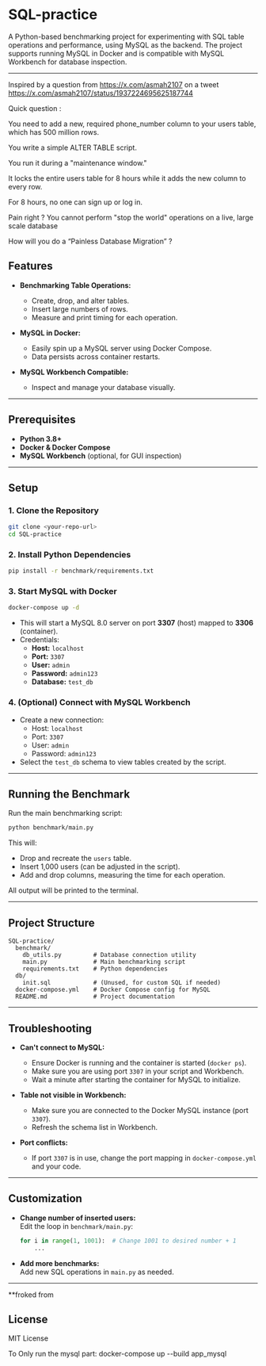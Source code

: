 # SQL-practice

A Python-based benchmarking project for experimenting with SQL table operations and performance, using MySQL as the backend. The project supports running MySQL in Docker and is compatible with MySQL Workbench for database inspection.

---
Inspired by a question from https://x.com/asmah2107 on a tweet https://x.com/asmah2107/status/1937224695625187744

Quick question :

You need to add a new, required phone_number column to your users table, which has 500 million rows.

You write a simple ALTER TABLE script.

You run it during a "maintenance window."

It locks the entire users table for 8 hours while it adds the new column to every row.

For 8 hours, no one can sign up or log in.

Pain right ? You cannot perform "stop the world" operations on a live, large scale database

How will you do a “Painless Database Migration” ?

## Features

- **Benchmarking Table Operations:**  
  - Create, drop, and alter tables.
  - Insert large numbers of rows.
  - Measure and print timing for each operation.

- **MySQL in Docker:**  
  - Easily spin up a MySQL server using Docker Compose.
  - Data persists across container restarts.

- **MySQL Workbench Compatible:**  
  - Inspect and manage your database visually.

---

## Prerequisites

- **Python 3.8+**
- **Docker & Docker Compose**
- **MySQL Workbench** (optional, for GUI inspection)

---

## Setup

### 1. Clone the Repository

```sh
git clone <your-repo-url>
cd SQL-practice
```

### 2. Install Python Dependencies

```sh
pip install -r benchmark/requirements.txt
```

### 3. Start MySQL with Docker

```sh
docker-compose up -d
```

- This will start a MySQL 8.0 server on port **3307** (host) mapped to **3306** (container).
- Credentials:
  - **Host:** `localhost`
  - **Port:** `3307`
  - **User:** `admin`
  - **Password:** `admin123`
  - **Database:** `test_db`

### 4. (Optional) Connect with MySQL Workbench

- Create a new connection:
  - Host: `localhost`
  - Port: `3307`
  - User: `admin`
  - Password: `admin123`
- Select the `test_db` schema to view tables created by the script.

---

## Running the Benchmark

Run the main benchmarking script:

```sh
python benchmark/main.py
```

This will:
- Drop and recreate the `users` table.
- Insert 1,000 users (can be adjusted in the script).
- Add and drop columns, measuring the time for each operation.

All output will be printed to the terminal.

---

## Project Structure

```
SQL-practice/
  benchmark/
    db_utils.py         # Database connection utility
    main.py             # Main benchmarking script
    requirements.txt    # Python dependencies
  db/
    init.sql            # (Unused, for custom SQL if needed)
  docker-compose.yml    # Docker Compose config for MySQL
  README.md             # Project documentation
```

---

## Troubleshooting

- **Can't connect to MySQL:**  
  - Ensure Docker is running and the container is started (`docker ps`).
  - Make sure you are using port `3307` in your script and Workbench.
  - Wait a minute after starting the container for MySQL to initialize.

- **Table not visible in Workbench:**  
  - Make sure you are connected to the Docker MySQL instance (port `3307`).
  - Refresh the schema list in Workbench.

- **Port conflicts:**  
  - If port `3307` is in use, change the port mapping in `docker-compose.yml` and your code.

---

## Customization

- **Change number of inserted users:**  
  Edit the loop in `benchmark/main.py`:
  ```python
  for i in range(1, 1001):  # Change 1001 to desired number + 1
      ...
  ```

- **Add more benchmarks:**  
  Add new SQL operations in `main.py` as needed.

---
**froked from 

## License

MIT License

To Only run the mysql part:
docker-compose up --build app_mysql